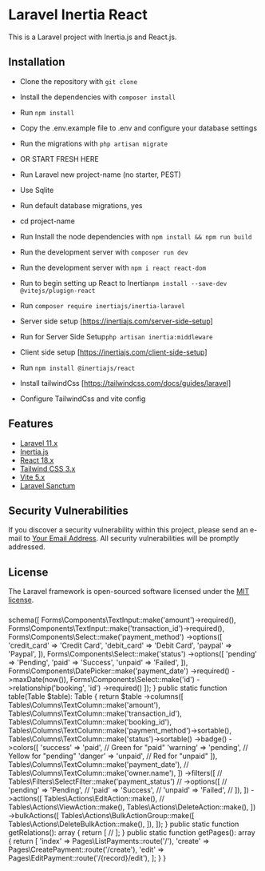 # Laravel Inertia React

This is a Laravel project with Inertia.js and React.js.

## Installation

- Clone the repository with `git clone`
- Install the dependencies with `composer install`
- Run `npm install`
- Copy the .env.example file to .env and configure your database settings
- Run the migrations with `php artisan migrate`

- OR START FRESH HERE
- Run Laravel new project-name (no starter, PEST)
- Use Sqlite
- Run default database migrations, yes
- cd project-name
- Run Install the node dependencies with `npm install && npm run build`
- Run the development server with `composer run dev`
- Run the development server with `npm i react react-dom`
- Run to begin setting up React to Inertia`npm install --save-dev @vitejs/plugign-react`
- Run `composer require inertiajs/inertia-laravel`
- Server side setup [https://inertiajs.com/server-side-setup]
- Run for Server Side Setup`php artisan inertia:middleware`
- Client side setup [https://inertiajs.com/client-side-setup]
- Run `npm install @inertiajs/react`
- Install tailwindCss [https://tailwindcss.com/docs/guides/laravel]
- Configure TailwindCss and vite config

## Features

- [Laravel 11.x](https://laravel.com/docs/11.x)
- [Inertia.js](https://inertiajs.com/)
- [React 18.x](https://reactjs.org/)
- [Tailwind CSS 3.x](https://tailwindcss.com/)
- [Vite 5.x](https://vitejs.dev/)
- [Laravel Sanctum](https://laravel.com/docs/11.x/sanctum)

## Security Vulnerabilities

If you discover a security vulnerability within this project, please send an e-mail to [Your Email Address](mailto:your@address.com). All security vulnerabilities will be promptly addressed.

## License

The Laravel framework is open-sourced software licensed under the [MIT license](https://opensource.org/licenses/MIT).

###


<?php

namespace App\Filament\Resources;

use App\Filament\Resources\PaymentResource\Pages;
use App\Filament\Resources\PaymentResource\RelationManagers;
use App\Models\Payment;
use Filament\Forms;
use Filament\Forms\Form;
use Filament\Resources\Resource;
use Filament\Tables;
use Filament\Tables\Table;
use Illuminate\Database\Eloquent\Builder;
use Illuminate\Database\Eloquent\SoftDeletingScope;

class PaymentResource extends Resource
{
    protected static ?string $model = Payment::class;

    protected static ?string $navigationIcon = 'heroicon-o-banknotes';
    protected static ?string $navigationGroup = 'Booking Management';

    // public static function getNavigationGroup(): ?string
    // {
    //     return 'User Management';
    // }

    public static function getNavigationSort(): ?int
    {
        return 2; // Change the number to set the order (lower numbers come first)
    }

    public static function form(Form $form): Form
    {
        return $form
            ->schema([
                Forms\Components\TextInput::make('amount')->required(),
                Forms\Components\TextInput::make('transaction_id')->required(),
                Forms\Components\Select::make('payment_method')
                    ->options([
                        'credit_card' => 'Credit Card',
                        'debit_card' => 'Debit Card',
                        'paypal' => 'Paypal',
                    ]),
                Forms\Components\Select::make('status')
                    ->options([
                        'pending' => 'Pending',
                        'paid' => 'Success',
                        'unpaid' => 'Failed',
                    ]),

                Forms\Components\DatePicker::make('payment_date')
                    ->required()
                    ->maxDate(now()),
                Forms\Components\Select::make('id')
                    ->relationship('booking', 'id')
                    ->required()
            ]);
    }

    public static function table(Table $table): Table
    {
        return $table
            ->columns([
                Tables\Columns\TextColumn::make('amount'),
                Tables\Columns\TextColumn::make('transaction_id'),
                Tables\Columns\TextColumn::make('booking_id'),
                Tables\Columns\TextColumn::make('payment_method')->sortable(),
                Tables\Columns\TextColumn::make('status')->sortable()
                    ->badge()
                    ->colors([
                        'success' => 'paid', // Green for "paid"
                        'warning' => 'pending', // Yellow for "pending"
                        'danger' => 'unpaid', // Red for "unpaid"
                    ]),
                Tables\Columns\TextColumn::make('payment_date'),
                // Tables\Columns\TextColumn::make('owner.name'),
            ])
            ->filters([
                // Tables\Filters\SelectFilter::make('payment_status')
                //     ->options([
                //         'pending' => 'Pending',
                //         'paid' => 'Success',
                //         'unpaid' => 'Failed',
                //     ]),
            ])
            ->actions([
                Tables\Actions\EditAction::make(),
                // Tables\Actions\ViewAction::make(),
                Tables\Actions\DeleteAction::make(),
            ])
            ->bulkActions([
                Tables\Actions\BulkActionGroup::make([
                    Tables\Actions\DeleteBulkAction::make(),
                ]),
            ]);
    }

    public static function getRelations(): array
    {
        return [
            //
        ];
    }

    public static function getPages(): array
    {
        return [
            'index' => Pages\ListPayments::route('/'),
            'create' => Pages\CreatePayment::route('/create'),
            'edit' => Pages\EditPayment::route('/{record}/edit'),
        ];
    }
}
